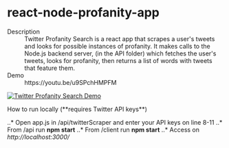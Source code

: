 # react-node-profanity-app

<dl>
  <dt>Description</dt>
  <dd>Twitter Profanity Search is a react app that scrapes a user's tweets and looks for possible instances of profanity. It makes calls to the Node.js backend server, (in the API folder) which fetches the user's tweets, looks for profanity, then returns a list of words with tweets that feature them.</dd>
  <dt>Demo</dt>
  <dd>https://youtu.be/u9SPchHMPFM<dd>
</dl>

[![Twitter Profanity Search Demo](https://i.imgur.com/FH5gEGT.png)](https://www.youtube.com/watch?v=u9SPchHMPFM)

<dl>
  <dt>How to run locally (**requires Twitter API keys**)</dt>
</dl>

..* Open app.js in /api/twitterScraper and enter your API keys on line 8-11
..* From /api run **npm start**
..* From /client run **npm start**
..* Access on *http://localhost:3000/*
